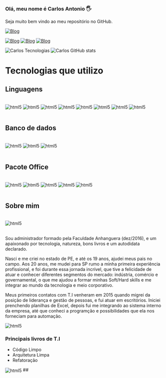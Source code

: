 ### Olá, meu nome é Carlos Antonio 🖐️
Seja muito bem vindo ao meu repositório no GitHub.

[![Blog](https://img.shields.io/website-up-down-green-red/http/monip.org.svg)](https://carlosantoniocison.editorx.io/portifolio)

[![Blog](https://img.shields.io/badge/LinkedIn-0077B5?style=for-the-badge&logo=linkedin&logoColor=white)](https://www.linkedin.com/in/carloscison/)
[![Blog](https://img.shields.io/badge/Facebook-1877F2?style=for-the-badge&logo=facebook&logoColor=white)](https://www.facebook.com/CarlosCison)
[![Blog](https://img.shields.io/badge/YouTube-FF0000?style=for-the-badge&logo=youtube&logoColor=white)](https://www.youtube.com/channel/UC3jEpw5p0MjgbeQYIy7YNhw)


![Carlos Tecnologias](https://github-readme-stats.vercel.app/api/top-langs/?username=CarlosEX&theme=dracula)
![Carlos GitHub stats](https://github-readme-stats.vercel.app/api?username=CarlosEX&theme=dracula)



# Tecnologias que utilizo

 ## Linguagens
<div style="display: inline_block"><br/>
    <img align="center" alt="html5" src="https://img.shields.io/badge/.NET-5C2D91?style=for-the-badge&logo=.net&logoColor=white">
    <img align="center" alt="html5" src="https://img.shields.io/badge/C%23-239120?style=for-the-badge&logo=c-sharp&logoColor=white">
    <img align="center" alt="html5" src="https://img.shields.io/badge/TypeScript-007ACC?style=for-the-badge&logo=typescript&logoColor=white">
    <img align="center" alt="html5" src="https://img.shields.io/badge/JavaScript-F7DF1E?style=for-the-badge&logo=javascript&logoColor=black"> 
    <img align="center" alt="html5" src="https://img.shields.io/badge/React-20232A?style=for-the-badge&logo=react&logoColor=61DAFB">
    <img align="center" alt="html5" src="https://img.shields.io/badge/HTML5-E34F26?style=for-the-badge&logo=html5&logoColor=white">
    <img align="center" alt="html5" src="https://img.shields.io/badge/CSS3-1572B6?style=for-the-badge&logo=css3&logoColor=white">
    <img align="center" alt="html5" src="https://img.shields.io/badge/Markdown-000000?style=for-the-badge&logo=markdown&logoColor=white">  
</div><br/>

## Banco de dados
<div style="display: inline_block"><br/>
    <img align="center" alt="html5" src="https://img.shields.io/badge/SQLite-07405E?style=for-the-badge&logo=sqlite&logoColor=white">
    <img align="center" alt="html5" src="https://img.shields.io/badge/MongoDB-4EA94B?style=for-the-badge&logo=mongodb&logoColor=white">
    <img align="center" alt="html5" src="https://img.shields.io/badge/Microsoft_SQL_Server-CC2927?style=for-the-badge&logo=microsoft-sql-server&logoColor=white">
   
</div><br/>

## Pacote Office
<div style="display: inline_block"><br/>
    <img align="center" alt="html5" src="https://img.shields.io/badge/Microsoft_Excel-217346?style=for-the-badge&logo=microsoft-excel&logoColor=white">
    <img align="center" alt="html5" src="https://img.shields.io/badge/Microsoft_PowerPoint-B7472A?style=for-the-badge&logo=microsoft-powerpoint&logoColor=white">
    <img align="center" alt="html5" src="https://img.shields.io/badge/Microsoft_Access-A4373A?style=for-the-badge&logo=microsoft-access&logoColor=white">
    <img align="center" alt="html5" src="https://img.shields.io/badge/Microsoft_Word-2B579A?style=for-the-badge&logo=microsoft-word&logoColor=white">
    <img align="center" alt="html5" src="https://img.shields.io/badge/Microsoft_Office-D83B01?style=for-the-badge&logo=microsoft-office&logoColor=white">
   
</div><br/>

## Sobre mim
<div style="display: inline_block"><br/>
    <img align="center" alt="html5" src="https://scontent.fcau11-1.fna.fbcdn.net/v/t39.30808-6/242356105_583320129530685_6874977667378585502_n.jpg?_nc_cat=107&ccb=1-5&_nc_sid=730e14&_nc_ohc=9T1Qu3a3-p8AX_1MQX3&_nc_ht=scontent.fcau11-1.fna&oh=95ff7d7fecbf022991fbbe848a0a6d71&oe=61524D85">
</div><br/>
<p>
Sou administrador formado pela Faculdade Anhanguera (dez/2016), e um apaixonado por tecnologia, natureza, bons livros e um autodidata declarado.

Nasci e me criei no estado de PE, e até os 19 anos, ajudei meus pais no campo. Aos 20 anos, me mudei para SP rumo a minha primeira experiência profissional, e foi durante essa jornada incrível, que tive a  felicidade de atuar e conhecer diferentes segmentos do mercado: indústria, comércio e governamental, o que me ajudou a formar minhas Soft/Hard skills e me integrar ao mundo da tecnologia e meio corporativo.

Meus primeiros contatos com T.I venheram em 2015 quando migrei da posição de liderança e gestão de pessoas, e fui atuar em escritórios.  Iniciei prenchendo planilhas de Excel, depois fui me integrando ao sistema interno da empresa, até que conheci a programção e possibilidades que ela nos forneciam para automação.
</p>



<img align="center" alt="html5" src="https://scontent.fcau11-1.fna.fbcdn.net/v/t1.6435-9/p180x540/129627601_408206707042029_1189017153895882570_n.jpg?_nc_cat=110&ccb=1-5&_nc_sid=730e14&_nc_ohc=p9eT8akdbqkAX8qGcF6&_nc_ht=scontent.fcau11-1.fna&oh=33afe96bcf8fc13c0a132580134234af&oe=6172CFF7"><br/>


<div>
    <h3>Principais livros de T.I</h3>
    <ul>
        <li>Código Limpo</li>
        <li>Arquitetura Limpa</li>
        <li>Refatoração</li>
    </ul>
</div>

<img align="center" alt="html5" src="https://scontent.fcau11-1.fna.fbcdn.net/v/t39.30808-6/s600x600/241839826_575151403680891_6399997952473605975_n.jpg?_nc_cat=107&ccb=1-5&_nc_sid=8bfeb9&_nc_ohc=eSGKeI_d-6YAX_19Nz3&_nc_ht=scontent.fcau11-1.fna&oh=04225ac61c24a81c4a6ec27332d8a213&oe=6152EFD3">
## 
